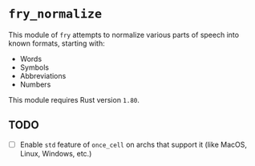 # `fry_normalize`

This module of `fry` attempts to normalize various parts of speech into known formats, starting with:

- Words
- Symbols
- Abbreviations
- Numbers

This module requires Rust version `1.80`.

## TODO

- [ ] Enable `std` feature of `once_cell` on archs that support it (like MacOS, Linux, Windows, etc.)
